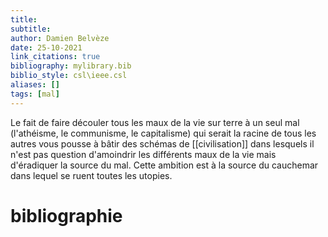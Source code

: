 ```yaml
---
title: 
subtitle:
author: Damien Belvèze
date: 25-10-2021
link_citations: true
bibliography: mylibrary.bib
biblio_style: csl\ieee.csl
aliases: []
tags: [mal]
---
```



Le fait de faire découler tous les maux de la vie sur terre à un seul mal (l'athéisme, le communisme, le capitalisme) qui serait la racine de tous les autres vous pousse à bâtir des schémas de [[civilisation]] dans lesquels il n'est pas question d'amoindrir les différents maux de la vie mais d'éradiquer la source du mal. Cette ambition est à la source du cauchemar dans lequel se ruent toutes les utopies. 




# bibliographie

